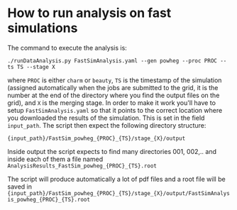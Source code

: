 # How to run analysis on fast simulations

The command to execute the analysis is:

 `./runDataAnalysis.py FastSimAnalysis.yaml --gen powheg --proc PROC --ts TS --stage X`

where `PROC` is either `charm` or `beauty`, `TS` is the timestamp of the simulation (assigned automatically when the jobs are submitted to the grid, it is the number at the end of the directory where you find the output files on the grid), and `X` is the merging stage.
In order to make it work you'll have to setup `FastSimAnalysis.yaml` so that it points to the correct location where you downloaded the results of the simulation. This is set in the field `input_path`. The script then expect the following directory structure:

`{input_path}/FastSim_powheg_{PROC}_{TS}/stage_{X}/output`

Inside output the script expects to find many directories 001, 002,.. and inside each of them a file named `AnalysisResults_FastSim_powheg_{PROC}_{TS}.root`

The script will produce automatically a lot of pdf files and a root file will be saved in `{input_path}/FastSim_powheg_{PROC}_{TS}/stage_{X}/output/FastSimAnalysis_powheg_{PROC}_{TS}.root`
